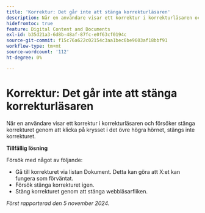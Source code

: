 ```yaml
---
title: 'Korrektur: Det går inte att stänga korrekturläsaren'
description: När en användare visar ett korrektur i korrekturläsaren och försöker stänga korrekturet genom att klicka på krysset i det övre högra hörnet, stängs inte korrekturet. Det finns en lösning.
hidefromtoc: true
feature: Digital Content and Documents
exl-id: b35d21a3-6d8b-48af-87fc-e0f63cf0194c
source-git-commit: f15c76a622c02154c3aa1bec6be9603af18bbf91
workflow-type: tm+mt
source-wordcount: '112'
ht-degree: 0%

---
```


# Korrektur: Det går inte att stänga korrekturläsaren

<!--
>[!NOTE]
>
>This issue was fixed on October 24, 2024.
-->

När en användare visar ett korrektur i korrekturläsaren och försöker stänga korrekturet genom att klicka på krysset i det övre högra hörnet, stängs inte korrekturet.

**Tillfällig lösning**

Försök med något av följande:

* Gå till korrekturet via listan Dokument. Detta kan göra att X:et kan fungera som förväntat.
* Försök stänga korrekturet igen.
* Stäng korrekturet genom att stänga webbläsarfliken.

_Först rapporterad den 5 november 2024._

